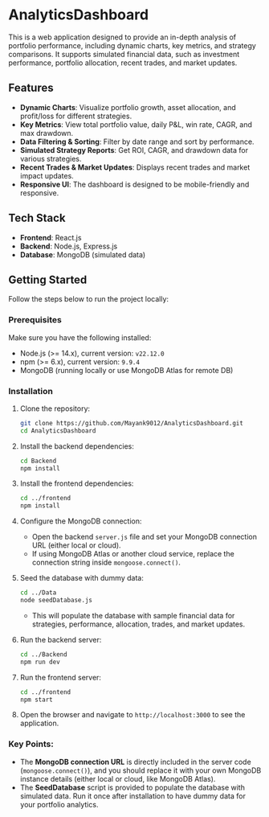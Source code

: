 # AnalyticsDashboard

This is a web application designed to provide an in-depth analysis of portfolio performance, including dynamic charts, key metrics, and strategy comparisons. It supports simulated financial data, such as investment performance, portfolio allocation, recent trades, and market updates.

## Features

- **Dynamic Charts**: Visualize portfolio growth, asset allocation, and profit/loss for different strategies.
- **Key Metrics**: View total portfolio value, daily P&L, win rate, CAGR, and max drawdown.
- **Data Filtering & Sorting**: Filter by date range and sort by performance.
- **Simulated Strategy Reports**: Get ROI, CAGR, and drawdown data for various strategies.
- **Recent Trades & Market Updates**: Displays recent trades and market impact updates.
- **Responsive UI**: The dashboard is designed to be mobile-friendly and responsive.

## Tech Stack

- **Frontend**: React.js
- **Backend**: Node.js, Express.js
- **Database**: MongoDB (simulated data)

## Getting Started

Follow the steps below to run the project locally:

### Prerequisites

Make sure you have the following installed:
- Node.js (>= 14.x), current version: `v22.12.0`
- npm (>= 6.x), current version: `9.9.4`
- MongoDB (running locally or use MongoDB Atlas for remote DB)

### Installation

1. Clone the repository:

    ```bash
    git clone https://github.com/Mayank9012/AnalyticsDashboard.git
    cd AnalyticsDashboard
    ```

2. Install the backend dependencies:

    ```bash
    cd Backend
    npm install
    ```

3. Install the frontend dependencies:

    ```bash
    cd ../frontend
    npm install
    ```

4. Configure the MongoDB connection:
   - Open the backend `server.js` file and set your MongoDB connection URL (either local or cloud).
   - If using MongoDB Atlas or another cloud service, replace the connection string inside `mongoose.connect()`.

5. Seed the database with dummy data:

    ```bash
    cd ../Data
    node seedDatabase.js
    ```

   - This will populate the database with sample financial data for strategies, performance, allocation, trades, and market updates.

6. Run the backend server:

    ```bash
    cd ../Backend
    npm run dev
    ```

7. Run the frontend server:

    ```bash
    cd ../frontend
    npm start
    ```

8. Open the browser and navigate to `http://localhost:3000` to see the application.

### Key Points:

- The **MongoDB connection URL** is directly included in the server code (`mongoose.connect()`), and you should replace it with your own MongoDB instance details (either local or cloud, like MongoDB Atlas).
- The **SeedDatabase** script is provided to populate the database with simulated data. Run it once after installation to have dummy data for your portfolio analytics.
